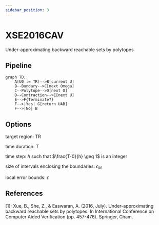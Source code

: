 ```yaml
---
sidebar_position: 3
---
```


# XSE2016CAV

Under-approximating backward reachable sets by polytopes

## Pipeline

```mermaid
graph TD;
    A[U0 := TR]-->B[current U]
    B--Bundary-->C[next Omega]
    C--Polytope-->D[next O]
    D--Contraction-->E[next U]
    E-->F{Terminate?}
    F-->|Yes| G[return UAB]
    F-->|No| B
```

## Options

target region: $\mathrm{TR}$

time duration: $T$

time step: $h$ such that $\frac{T-0}{h} \geq 1$ is an integer

size of intervals enclosing the boundaries: $\epsilon_{M}$

local error bounds: $\epsilon$

## References

[1]: Xue, B., She, Z., & Easwaran, A. (2016, July). Under-approximating backward reachable
sets by polytopes. In International Conference on Computer Aided Verification
(pp. 457-476). Springer, Cham.
